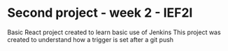 # Second project - week 2 - IEF2I

Basic React project created to learn basic use of Jenkins
This project was created to understand how a trigger is set after a git push
